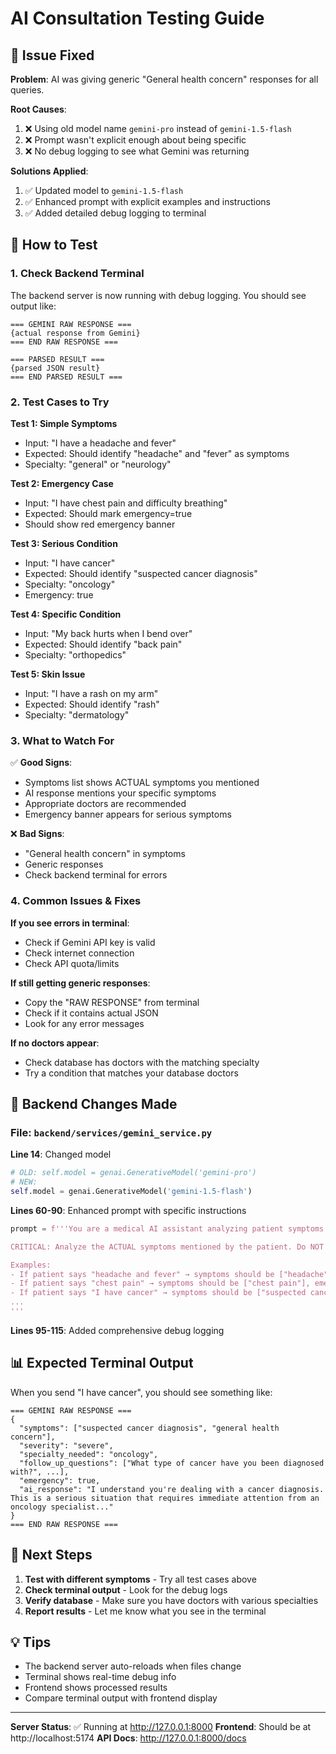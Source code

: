# AI Consultation Testing Guide

## 🐛 Issue Fixed

**Problem**: AI was giving generic "General health concern" responses for all queries.

**Root Causes**:
1. ❌ Using old model name `gemini-pro` instead of `gemini-1.5-flash`
2. ❌ Prompt wasn't explicit enough about being specific
3. ❌ No debug logging to see what Gemini was returning

**Solutions Applied**:
1. ✅ Updated model to `gemini-1.5-flash`
2. ✅ Enhanced prompt with explicit examples and instructions
3. ✅ Added detailed debug logging to terminal

## 🧪 How to Test

### 1. Check Backend Terminal
The backend server is now running with debug logging. You should see output like:
```
=== GEMINI RAW RESPONSE ===
{actual response from Gemini}
=== END RAW RESPONSE ===

=== PARSED RESULT ===
{parsed JSON result}
=== END PARSED RESULT ===
```

### 2. Test Cases to Try

**Test 1: Simple Symptoms**
- Input: "I have a headache and fever"
- Expected: Should identify "headache" and "fever" as symptoms
- Specialty: "general" or "neurology"

**Test 2: Emergency Case**
- Input: "I have chest pain and difficulty breathing"
- Expected: Should mark emergency=true
- Should show red emergency banner

**Test 3: Serious Condition**
- Input: "I have cancer"
- Expected: Should identify "suspected cancer diagnosis"
- Specialty: "oncology" 
- Emergency: true

**Test 4: Specific Condition**
- Input: "My back hurts when I bend over"
- Expected: Should identify "back pain"
- Specialty: "orthopedics"

**Test 5: Skin Issue**
- Input: "I have a rash on my arm"
- Expected: Should identify "rash"
- Specialty: "dermatology"

### 3. What to Watch For

✅ **Good Signs**:
- Symptoms list shows ACTUAL symptoms you mentioned
- AI response mentions your specific symptoms
- Appropriate doctors are recommended
- Emergency banner appears for serious symptoms

❌ **Bad Signs**:
- "General health concern" in symptoms
- Generic responses
- Check backend terminal for errors

### 4. Common Issues & Fixes

**If you see errors in terminal**:
- Check if Gemini API key is valid
- Check internet connection
- Check API quota/limits

**If still getting generic responses**:
- Copy the "RAW RESPONSE" from terminal
- Check if it contains actual JSON
- Look for any error messages

**If no doctors appear**:
- Check database has doctors with the matching specialty
- Try a condition that matches your database doctors

## 🔧 Backend Changes Made

### File: `backend/services/gemini_service.py`

**Line 14**: Changed model
```python
# OLD: self.model = genai.GenerativeModel('gemini-pro')
# NEW:
self.model = genai.GenerativeModel('gemini-1.5-flash')
```

**Lines 60-90**: Enhanced prompt with specific instructions
```python
prompt = f'''You are a medical AI assistant analyzing patient symptoms. Be thorough and specific.

CRITICAL: Analyze the ACTUAL symptoms mentioned by the patient. Do NOT give generic responses.

Examples:
- If patient says "headache and fever" → symptoms should be ["headache", "fever"]
- If patient says "chest pain" → symptoms should be ["chest pain"], emergency should be true
- If patient says "I have cancer" → symptoms should be ["suspected cancer diagnosis"], specialty should be "oncology"
...
'''
```

**Lines 95-115**: Added comprehensive debug logging

## 📊 Expected Terminal Output

When you send "I have cancer", you should see something like:

```
=== GEMINI RAW RESPONSE ===
{
  "symptoms": ["suspected cancer diagnosis", "general health concern"],
  "severity": "severe",
  "specialty_needed": "oncology",
  "follow_up_questions": ["What type of cancer have you been diagnosed with?", ...],
  "emergency": true,
  "ai_response": "I understand you're dealing with a cancer diagnosis. This is a serious situation that requires immediate attention from an oncology specialist..."
}
=== END RAW RESPONSE ===
```

## 🎯 Next Steps

1. **Test with different symptoms** - Try all test cases above
2. **Check terminal output** - Look for the debug logs
3. **Verify database** - Make sure you have doctors with various specialties
4. **Report results** - Let me know what you see in the terminal

## 💡 Tips

- The backend server auto-reloads when files change
- Terminal shows real-time debug info
- Frontend shows processed results
- Compare terminal output with frontend display

---

**Server Status**: ✅ Running at http://127.0.0.1:8000
**Frontend**: Should be at http://localhost:5174
**API Docs**: http://127.0.0.1:8000/docs

